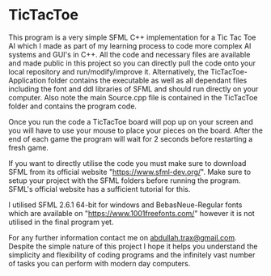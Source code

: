 # TicTacToe

This program is a very simple SFML C++ implementation for a Tic Tac Toe AI which I made as part of my learning process to code more complex AI systems and GUI's in C++. All the code and necessary files are available and made public in this project so you can directly pull the code onto your local repository and run/modify/improve it. Alternatively, the TicTacToe-Application folder contains the executable as well as all dependant files including the font and ddl libraries of SFML and should run directly on your computer. Also note the main Source.cpp file is contained in the TicTacToe folder and contains the program code.

Once you run the code a TicTacToe board will pop up on your screen and you will have to use your mouse to place your pieces on the board. After the end of each game the program will wait for 2 seconds before restarting a fresh game.

If you want to directly utilise the code you must make sure to download SFML from its official website "https://www.sfml-dev.org/". Make sure to setup your project with the SFML folders before running the program. SFML's official website has a sufficient tutorial for this. 

I utilised SFML 2.6.1 64-bit for windows and BebasNeue-Regular fonts which are available on "https://www.1001freefonts.com/" however it is not utilised in the final program yet.

For any further information contact me on abdullah.trax@gmail.com. Despite the simple nature of this project I hope it helps you understand the simplicity and flexibility of coding programs and the infinitely vast number of tasks you can perform with modern day computers.
